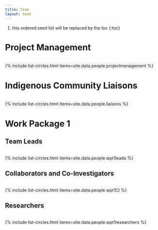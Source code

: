 ```yaml
---
title: Team
layout: team
---
```



1. this ordered seed list will be replaced by the toc
{:toc}


<html>
  <body>
<h1>Project Management</h1>
    <br>
{% include list-circles.html items=site.data.people.projectmanagement %}
    <br>
  </body>
</html>

<html>
  <body>
<h1>Indigenous Community Liaisons</h1>
    <br>
{% include list-circles.html items=site.data.people.liaisons %}
    <br>
  </body>
</html>


<html>
  <body>
<h1>Work Package 1</h1>
    <h2>Team Leads</h2>
    <br>
{% include list-circles.html items=site.data.people.wpt1leads %}
    <br>
    <h2>Collaborators and Co-Investigators</h2>
    <br>
{% include list-circles.html items=site.data.people.wpt1CI %}
    <br>
    <h2>Researchers</h2>
    <br>
{% include list-circles.html items=site.data.people.wpt1researchers %}
    <br>
  </body>
</html>

